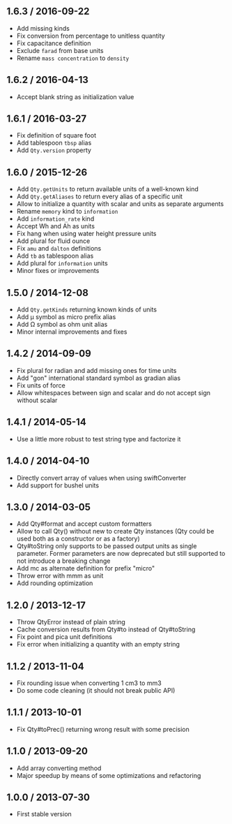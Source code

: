1.6.3 / 2016-09-22
------------------

* Add missing kinds
* Fix conversion from percentage to unitless quantity
* Fix capacitance definition
* Exclude `farad` from base units
* Rename `mass concentration` to `density`

1.6.2 / 2016-04-13
------------------

* Accept blank string as initialization value

1.6.1 / 2016-03-27
------------------

* Fix definition of square foot
* Add tablespoon `tbsp` alias
* Add `Qty.version` property

1.6.0 / 2015-12-26
------------------

* Add `Qty.getUnits` to return available units of a well-known kind
* Add `Qty.getAliases` to return every alias of a specific unit
* Allow to initialize a quantity with scalar and units as separate arguments
* Rename `memory` kind to `information`
* Add `information_rate` kind
* Accept Wh and Ah as units
* Fix hang when using water height pressure units
* Add plural for fluid ounce
* Fix `amu` and `dalton` definitions
* Add `tb` as tablespoon alias
* Add plural for `information` units
* Minor fixes or improvements

1.5.0 / 2014-12-08
------------------

* Add `Qty.getKinds` returning known kinds of units
* Add µ symbol as micro prefix alias
* Add Ω symbol as ohm unit alias
* Minor internal improvements and fixes

1.4.2 / 2014-09-09
------------------

* Fix plural for radian and add missing ones for time units
* Add "gon" international standard symbol as gradian alias
* Fix units of force
* Allow whitespaces between sign and scalar and do not accept sign
  without scalar

1.4.1 / 2014-05-14
------------------

* Use a little more robust to test string type and factorize it

1.4.0 / 2014-04-10
------------------

* Directly convert array of values when using swiftConverter
* Add support for bushel units

1.3.0 / 2014-03-05
------------------

* Add Qty#format and accept custom formatters
* Allow to call Qty() without new to create Qty instances (Qty could be used
  both as a constructor or as a factory)
* Qty#toString only supports to be passed output units as single parameter.
  Former parameters are now deprecated but still supported to not introduce
  a breaking change
* Add mc as alternate definition for prefix "micro"
* Throw error with mmm as unit
* Add rounding optimization

1.2.0 / 2013-12-17
------------------

* Throw QtyError instead of plain string
* Cache conversion results from Qty#to instead of Qty#toString
* Fix point and pica unit definitions
* Fix error when initializing a quantity with an empty string

1.1.2 / 2013-11-04
------------------

* Fix rounding issue when converting 1 cm3 to mm3
* Do some code cleaning (it should not break public API)

1.1.1 / 2013-10-01
------------------

* Fix Qty#toPrec() returning wrong result with some precision

1.1.0 / 2013-09-20
------------------

* Add array converting method
* Major speedup by means of some optimizations and refactoring

1.0.0 / 2013-07-30
------------------

* First stable version
